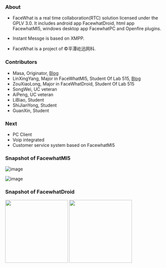 ### About

- FaceWhat is a real time collaboration(RTC) solution licensed under the GPLV 3.0. It includes android app FacewhatDroid, html app FacewhatMl5, windows desktop app FacewhatPC and Openfire plugins.
- Instant Messge is based on XMPP.

- FaceWhat is a project of ©平潭屹迅网科.

 
 ### Contributors
 - Masa, Originator, [Blog](http://blog.csdn.net/shineych) 
 - LinXingYang, Major in FaceWhatMl5, Student Of Lab 515, [Blog](http://blog.csdn.net/jkl852qaz)
 - ZouXiaoLong, Major in FaceWhatDroid, Student Of Lab 515
 - SongWei, UC veteran 
 - AiPeng, UC veteran  
 - LiBiao, Student
 - ShiJianYong, Student
 - GuanXin, Student
 
  ### Next
- PC Client 
- Voip integrated
- Customer service system based on FacewhatMl5

### Snapshot of FacewhatMl5
![image](https://github.com/masach/FaceWhat/blob/master/IntroduceImg/FacewhatMl5_chat.png?raw=true)

![image](https://github.com/masach/FaceWhat/blob/master/IntroduceImg/FacewhatMl5_beInvitedToMuc.png?raw=true)

### Snapshot of FacewhatDroid
<img src="https://github.com/masach/FaceWhat/blob/master/IntroduceImg/FacewhatDroid_org.jpg?raw=true" width="200">

<img src="https://github.com/masach/FaceWhat/blob/master/IntroduceImg/FacewhatDroid_subs.png?raw=true" width="200">
